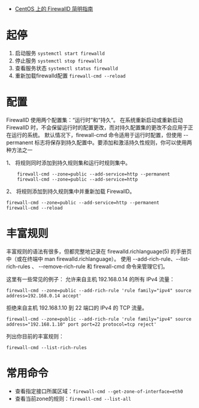 - [CentOS 上的 FirewallD 简明指南](https://linux.cn/article-8098-1.html)

# 起停
1.  启动服务 `systemctl start firewalld`
1.  停止服务 `systemctl stop firewalld`
2.  查看服务状态 `systemctl status firewalld`
3.  重新加载firewalld配置 `firewall-cmd --reload`


# 配置

FirewallD 使用两个配置集：“运行时”和“持久”。 在系统重新启动或重新启动 FirewallD 时，不会保留运行时的配置更改，而对持久配置集的更改不会应用于正在运行的系统。
默认情况下，firewall-cmd 命令适用于运行时配置，但使用 --permanent 标志将保存到持久配置中。要添加和激活持久性规则，你可以使用两种方法之一

1、 将规则同时添加到持久规则集和运行时规则集中。
```
    firewall-cmd --zone=public --add-service=http --permanent
    firewall-cmd --zone=public --add-service=http
```

2、 将规则添加到持久规则集中并重新加载 FirewallD。
```
firewall-cmd --zone=public --add-service=http --permanent
firewall-cmd --reload
```

# 丰富规则

丰富规则的语法有很多，但都完整地记录在 firewalld.richlanguage(5) 的手册页中（或在终端中 man firewalld.richlanguage）。 使用 --add-rich-rule、--list-rich-rules 、 --remove-rich-rule 和 firewall-cmd 命令来管理它们。

这里有一些常见的例子：
允许来自主机 192.168.0.14 的所有 IPv4 流量：
```
firewall-cmd --zone=public --add-rich-rule 'rule family="ipv4" source address=192.168.0.14 accept'
```

拒绝来自主机 192.168.1.10 到 22 端口的 IPv4 的 TCP 流量。
```
firewall-cmd --zone=public --add-rich-rule 'rule family="ipv4" source address="192.168.1.10" port port=22 protocol=tcp reject'
```

列出你目前的丰富规则：
```
firewall-cmd --list-rich-rules
```

# 常用命令

- 查看指定接口所属区域：`firewall-cmd --get-zone-of-interface=eth0`
- 查看当前zone的规则：`firewall-cmd --list-all`
